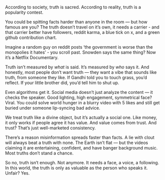 According to society, truth is sacred. According to reality, truth is a popularity contest.

You could be spitting facts harder than anyone in the room — but how famous are you? The truth doesn’t travel on it’s own, it needs a carrier - and that carrier better have followers, reddit karma, a blue tick on x, and a green github contribution chart.

Imagine a random guy on reddit posts ‘the government is worse than the monopolies it hates’ - you scroll past. Snowden says the same thing? Now it’s a Netflix Documentary.

Truth isn’t measured by *what* is said. It’s measured by *who* says it. And honestly, most people don’t want truth — they want a vibe that sounds like truth, from someone they like. If Gandhi told you to touch grass, you’d reflect. If your little brother did, you’d tell him to shut up.

Even algorithms get it. Social media doesn’t just analyze the content — it checks the speaker. Good lighting, high engagement, symmetrical face? Viral. You could solve world hunger in a blurry video with 5 likes and still get buried under someone lip-syncing bad advice.

We treat truth like a divine object, but it’s actually a social one. Like money, it only works if people agree it has value. And value comes from trust. And trust? That’s just well-marketed consistency.

There’s a reason misinformation spreads faster than facts. A lie with clout will always beat a truth with none. The Earth isn’t flat — but the videos claiming it are entertaining, confident, and have banger background music. Most truths don’t stand a chance.

So no, truth isn’t enough. Not anymore. It needs a face, a voice, a following. In this world, the truth is only as valuable as the person who speaks it. Unfair? Yes.
